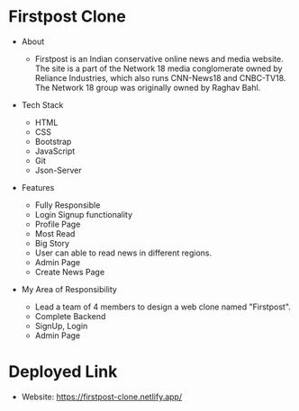 # Firstpost Clone
* About
  * Firstpost is an Indian conservative online news and media website. The site is a part of the Network 18 media conglomerate owned by Reliance Industries, which also runs CNN-News18 and CNBC-TV18. The Network 18 group was originally owned by Raghav Bahl.
* Tech Stack
  * HTML
  * CSS
  * Bootstrap
  * JavaScript
  * Git
  * Json-Server
  
* Features
   * Fully Responsible
   * Login Signup functionality
   * Profile Page
   * Most Read
   * Big Story
   * User can able to read news in different regions.
   * Admin Page
   * Create News Page

* My Area of Responsibility
   * Lead a team of 4 members to design a web clone named "Firstpost".
   * Complete Backend
   * SignUp, Login
   * Admin Page
   
# Deployed Link
* Website: https://firstpost-clone.netlify.app/
